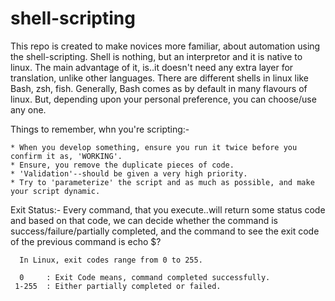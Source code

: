 # shell-scripting
This repo is created to make novices more familiar, about automation using the shell-scripting. Shell is nothing, but an interpretor and it is native to linux. The main advantage of it, is..it doesn't need any extra layer for translation, unlike other languages. There are different shells in linux like Bash, zsh, fish. Generally, Bash comes as by default in many flavours of linux. But, depending upon your personal preference, you can choose/use any one. 

Things to remember, whn you're scripting:-
```
* When you develop something, ensure you run it twice before you confirm it as, 'WORKING'.
* Ensure, you remove the duplicate pieces of code.
* 'Validation'--should be given a very high priority. 
* Try to 'parameterize' the script and as much as possible, and make your script dynamic.
```
Exit Status:- Every command, that you execute..will return some status code and based on that code, we can decide whether the command is success/failure/partially completed, and the command to see the exit code of the previous command is echo $?

```
  In Linux, exit codes range from 0 to 255.

  0     : Exit Code means, command completed successfully.
 1-255  : Either partially completed or failed.
```

